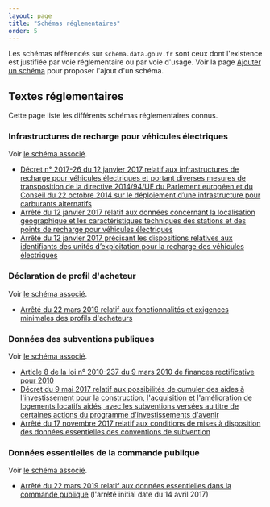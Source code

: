 ```yaml
---
layout: page
title: "Schémas réglementaires"
order: 5
---
```

Les schémas référencés sur `schema.data.gouv.fr` sont ceux dont l'existence est justifiée par voie réglementaire ou par voie d'usage. Voir la page [Ajouter un schéma](ajouter-un-schema.md) pour proposer l'ajout d'un schéma.

## Textes réglementaires
Cette page liste les différents schémas réglementaires connus.

### Infrastructures de recharge pour véhicules électriques
Voir [le schéma associé](/etalab/schema-irve/latest.html).

- [Décret n° 2017-26 du 12 janvier 2017 relatif aux infrastructures de recharge pour véhicules électriques et portant diverses mesures de transposition de la directive 2014/94/UE du Parlement européen et du Conseil du 22 octobre 2014 sur le déploiement d’une infrastructure pour carburants alternatifs](https://www.legifrance.gouv.fr/jo_pdf.do?id=JORFTEXT000033860620)
- [Arrêté du 12 janvier 2017 relatif aux données concernant la localisation géographique et les caractéristiques techniques des stations et des points de recharge pour véhicules électriques](https://www.legifrance.gouv.fr/jo_pdf.do?id=JORFTEXT000033860733)
- [Arrêté du 12 janvier 2017 précisant les dispositions relatives aux identifiants des unités d’exploitation pour la recharge des véhicules électriques](https://www.legifrance.gouv.fr/jo_pdf.do?id=JORFTEXT000033860743) 

### Déclaration de profil d'acheteur
Voir [le schéma associé](/etalab/schema-decp-dpa/latest.html).

- [Arrêté du 22 mars 2019 relatif aux fonctionnalités et exigences minimales des profils d'acheteurs](https://www.legifrance.gouv.fr/jo_pdf.do?id=JORFTEXT000038318516)

### Données des subventions publiques
Voir [le schéma associé](/scdl/subventions/latest.html).

- [Article 8 de la loi n° 2010-237 du 9 mars 2010 de finances rectificative pour 2010](https://www.legifrance.gouv.fr/jo_pdf.do?id=JORFTEXT000021943745)
- [Décret du 9 mai 2017 relatif aux possibilités de cumuler des aides à l'investissement pour la construction, l'acquisition et l'amélioration de logements locatifs aidés, avec les subventions versées au titre de certaines actions du programme d'investissements d'avenir](https://www.legifrance.gouv.fr/eli/decret/2017/5/9/LHAL1705272D/jo)
- [Arrêté du 17 novembre 2017 relatif aux conditions de mises à disposition des données essentielles des conventions de subvention](https://www.legifrance.gouv.fr/jo_pdf.do?id=JORFTEXT000036040528)

### Données essentielles de la commande publique
Voir [le schéma associé](/etalab/format-commande-publique/latest.html).

- [Arrêté du 22 mars 2019 relatif aux données essentielles dans la commande publique](https://www.legifrance.gouv.fr/affichTexte.do?cidTexte=JORFTEXT000038318675) (l'arrêté initial date du 14 avril 2017)
